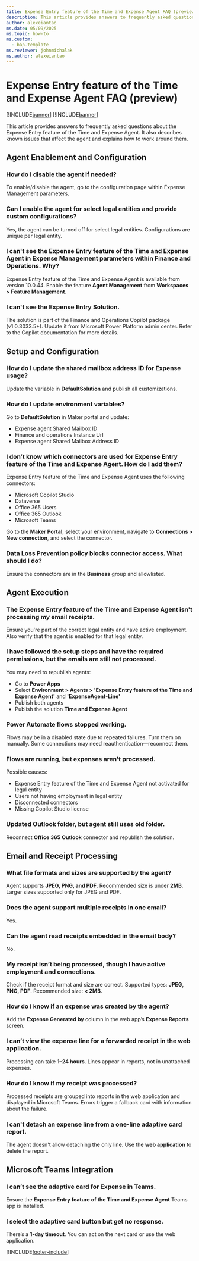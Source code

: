 ```yaml
---
title: Expense Entry feature of the Time and Expense Agent FAQ (preview)
description: This article provides answers to frequently asked questions about the Expense Entry feature of the Time and Expense Agent.
author: alexeiantao
ms.date: 05/09/2025
ms.topic: how-to
ms.custom: 
  - bap-template
ms.reviewer: johnmichalak
ms.author: alexeiantao
---
```


# Expense Entry feature of the Time and Expense Agent FAQ (preview)

[!INCLUDE[banner](../includes/banner.md)]
[!INCLUDE[banner](../includes/preview-note.md)]

This article provides answers to frequently asked questions about the Expense Entry feature of the Time and Expense Agent. It also describes known issues that affect the agent and explains how to work around them.

## Agent Enablement and Configuration

### How do I disable the agent if needed?  
To enable/disable the agent, go to the configuration page within Expense Management parameters.

### Can I enable the agent for select legal entities and provide custom configurations? 
Yes, the agent can be turned off for select legal entities. Configurations are unique per legal entity.

### I can't see the Expense Entry feature of the Time and Expense Agent in Expense Management parameters within Finance and Operations. Why? 
Expense Entry feature of the Time and Expense Agent is available from version 10.0.44. Enable the feature **Agent Management** from **Workspaces > Feature Management**.

### I can't see the Expense Entry Solution.
The solution is part of the Finance and Operations Copilot package (v1.0.3033.5+). Update it from Microsoft Power Platform admin center. Refer to the Copilot documentation for more details.


## Setup and Configuration

### How do I update the shared mailbox address ID for Expense usage?  
Update the variable in **DefaultSolution** and publish all customizations.

### How do I update environment variables? 
Go to **DefaultSolution** in Maker portal and update:
  - Expense agent Shared Mailbox ID  
  - Finance and operations Instance Url  
  - Expense agent Shared Mailbox Address ID

### I don’t know which connectors are used for Expense Entry feature of the Time and Expense Agent. How do I add them?  
Expense Entry feature of the Time and Expense Agent uses the following connectors:
  - Microsoft Copilot Studio  
  - Dataverse  
  - Office 365 Users  
  - Office 365 Outlook  
  - Microsoft Teams  

Go to the **Maker Portal**, select your environment, navigate to **Connections > New connection**, and select the connector.

### Data Loss Prevention policy blocks connector access. What should I do? 
Ensure the connectors are in the **Business** group and allowlisted.


## Agent Execution

### The Expense Entry feature of the Time and Expense Agent isn't processing my email receipts.  
Ensure you're part of the correct legal entity and have active employment. Also verify that the agent is enabled for that legal entity.

### I have followed the setup steps and have the required permissions, but the emails are still not processed.
You may need to republish agents:
  - Go to **Power Apps**  
  - Select **Environment > Agents > 'Expense Entry feature of the Time and Expense Agent'** and **'ExpenseAgent-Line'**  
  - Publish both agents  
  - Publish the solution **Time and Expense Agent**

### Power Automate flows stopped working.  
  Flows may be in a disabled state due to repeated failures. Turn them on manually. Some connections may need reauthentication—reconnect them.

### Flows are running, but expenses aren't processed. 
Possible causes:
  - Expense Entry feature of the Time and Expense Agent not activated for legal entity  
  - Users not having employment in legal entity  
  - Disconnected connectors  
  - Missing Copilot Studio license

### Updated Outlook folder, but agent still uses old folder.
Reconnect **Office 365 Outlook** connector and republish the solution.

## Email and Receipt Processing

### What file formats and sizes are supported by the agent? 
Agent supports **JPEG, PNG, and PDF**. Recommended size is under **2MB**. Larger sizes supported only for JPEG and PDF.

### Does the agent support multiple receipts in one email?  
Yes.

### Can the agent read receipts embedded in the email body?  
No.

### My receipt isn’t being processed, though I have active employment and connections. 
Check if the receipt format and size are correct. Supported types: **JPEG, PNG, PDF**. Recommended size: **< 2MB**.

### How do I know if an expense was created by the agent?  
Add the **Expense Generated by** column in the web app’s **Expense Reports** screen.

### I can’t view the expense line for a forwarded receipt in the web application. 
Processing can take **1–24 hours**. Lines appear in reports, not in unattached expenses.

### How do I know if my receipt was processed?  
Processed receipts are grouped into reports in the web application and displayed in Microsoft Teams. Errors trigger a fallback card with information about the failure.

### I can't detach an expense line from a one-line adaptive card report.  
The agent doesn't allow detaching the only line. Use the **web application** to delete the report.


## Microsoft Teams Integration

### I can’t see the adaptive card for Expense in Teams. 
Ensure the **Expense Entry feature of the Time and Expense Agent** Teams app is installed.

### I select the adaptive card button but get no response.  
There’s a **1-day timeout**. You can act on the next card or use the web application.

[!INCLUDE[footer-include](../includes/footer-banner.md)]
